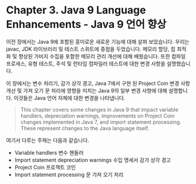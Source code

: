 # Chapter 3. Java 9 Language Enhancements - Java 9 언어 향상

이전 장에서는 Java 9에 포함된 흥미로운 새로운 기능에 대해 살펴 보았습니다. 우리는 javac, JDK 라이브러리 및 테스트 스위트에 중점을 두었습니다. 메모리 할당, 힙 최적화 및 향상된 가비지 수집을 포함한 메모리 관리 개선에 대해 배웠습니다. 또한 컴파일 프로세스, 유형 테스트, 주석 및 런타임 컴파일러 테스트에 대한 변경 사항을 설명했습니다.

이 장에서는 변수 처리기, 감가 상각 경고, Java 7에서 구현 된 Project Coin 변경 사항 개선 및 가져 오기 문 처리에 영향을 미치는 Java 9의 일부 변경 사항에 대해 설명합니다. 이것들은 Java 언어 자체에 대한 변경을 나타냅니다.
> This chapter covers some changes in Java 9 that impact variable handlers, depreciation warnings, improvements on Project Coin changes implemented in Java 7, and import statement processing. These represent changes to the Java language itself.

여기서 다루는 주제는 다음과 같습니다.

* Variable handlers 변수 핸들러
* Import statement depreciation warnings 수입 명세서 감가 상각 경고
* Project Coin 프로젝트 코인
* Import statement processing 문 가져 오기 처리